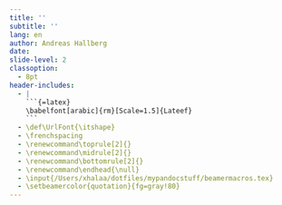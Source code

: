 ```yaml
---
title: '' 
subtitle: ''
lang: en
author: Andreas Hallberg
date:
slide-level: 2
classoption:
  - 8pt
header-includes:
  - |
    ```{=latex}
    \babelfont[arabic]{rm}[Scale=1.5]{Lateef}
    ```
  - \def\UrlFont{\itshape}
  - \frenchspacing
  - \renewcommand\toprule[2]{}
  - \renewcommand\midrule[2]{}
  - \renewcommand\bottomrule[2]{}
  - \renewcommand\endhead{\null}
  - \input{/Users/xhalaa/dotfiles/mypandocstuff/beamermacros.tex}
  - \setbeamercolor{quotation}{fg=gray!80}
---
```

